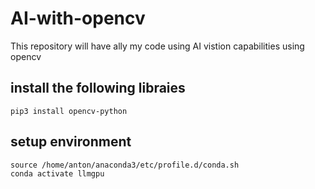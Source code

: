 # AI-with-opencv
This repository will have ally my code using AI vistion capabilities using opencv
## install the following libraies  
    pip3 install opencv-python

## setup environment
    source /home/anton/anaconda3/etc/profile.d/conda.sh
    conda activate llmgpu


    
